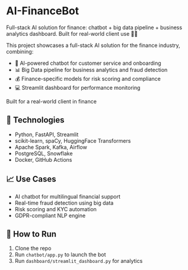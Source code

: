 # AI-FinanceBot
Full-stack AI solution for finance: chatbot + big data pipeline + business analytics dashboard. Built for real-world client use 💼🤖

This project showcases a full-stack AI solution for the finance industry, combining:

- 🤖 AI-powered chatbot for customer service and onboarding
- 📊 Big Data pipeline for business analytics and fraud detection
- 💰 Finance-specific models for risk scoring and compliance
- 💻 Streamlit dashboard for performance monitoring

Built for a real-world client in finance

## 🔧 Technologies
- Python, FastAPI, Streamlit
- scikit-learn, spaCy, HuggingFace Transformers
- Apache Spark, Kafka, Airflow
- PostgreSQL, Snowflake
- Docker, GitHub Actions

## 📈 Use Cases
- AI chatbot for multilingual financial support
- Real-time fraud detection using big data
- Risk scoring and KYC automation
- GDPR-compliant NLP engine

## 🚀 How to Run
1. Clone the repo
2. Run `chatbot/app.py` to launch the bot
3. Run `dashboard/streamlit_dashboard.py` for analytics
